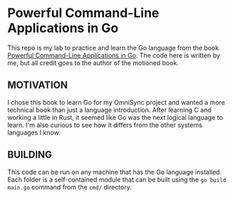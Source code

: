 # Powerful Command-Line Applications in Go
This repo is my lab to practice and learn the Go language from the book [Powerful Command-Line Applications in Go](https://learning.oreilly.com/library/view/powerful-command-line-applications/9781680509311/). The code here is written by me, but all credit goes to the author of the motioned book.

## MOTIVATION
I chose this book to learn Go for my OmniSync project and wanted a more technical book than just a language introduction. After learning C and working a little in Rust, it seemed like Go was the next logical language to learn. I'm also curious to see how it differs from the other systems languages I know.

## BUILDING
This code can be run on any machine that has the Go language installed. Each folder is a self-contained module that can be built using the `go build main.go` command from the `cmd/` directory.
